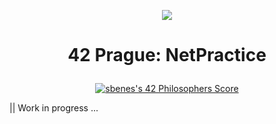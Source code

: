 <p align="center">
  <img src="resources/philosophersn.png" />
</p>

# <p align="center">42 Prague: NetPractice</p>
<p align="center"><a href="https://github.com/JaeSeoKim/badge42"><img src="https://badge42.vercel.app/api/v2/clhxhut3v002508l6ma7ao1xq/project/3098471" alt="sbenes's 42 Philosophers Score" /></a></p>
|| Work in progress ...
